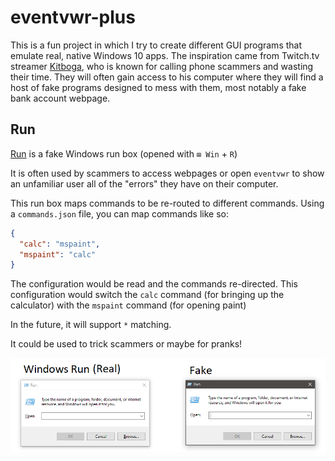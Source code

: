 # eventvwr-plus

This is a fun project in which I try to create different GUI programs that emulate real, native Windows 10 apps.
The inspiration came from Twitch.tv streamer [Kitboga](https://www.twitch.tv/kitboga), who is known for calling phone scammers and wasting their time.
They will often gain access to his computer where they will find a host of fake programs designed to mess with them, most notably a fake bank account webpage.

## Run

[Run](./eventvwr-plus/run) is a fake Windows run box (opened with `⊞ Win` + `R`)

It is often used by scammers to access webpages or open `eventvwr` to show an unfamiliar user all of the "errors" they have on their computer.

This run box maps commands to be re-routed to different commands.
Using a `commands.json` file, you can map commands like so:
```json
{
  "calc": "mspaint",
  "mspaint": "calc"
}
```

The configuration would be read and the commands re-directed. This configuration would switch the `calc` command (for bringing up the calculator) with the `mspaint` command (for opening paint)

In the future, it will support `*` matching.

It could be used to trick scammers or maybe for pranks!

![Side by side example](./screen.png)
